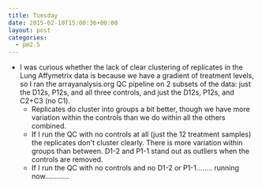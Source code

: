 ```yaml
---
title: Tuesday
date: 2015-02-10T15:00:36+00:00
layout: post
categories:
  - pm2.5
---
```

  * I was curious whether the lack of clear clustering of replicates in the Lung Affymetrix data is because we have a gradient of treatment levels, so I ran the arrayanalysis.org QC pipeline on 2 subsets of the data: just the D12s, P12s, and all three controls, and just the D12s, P12s, and C2+C3 (no C1).
      * Replicates do cluster into groups a bit better, though we have more variation within the controls than we do within all the others combined.
      * If I run the QC with no controls at all (just the 12 treatment samples) the replicates don't cluster clearly. There is more variation within groups than between. D1-2 and P1-1 stand out as outliers when the controls are removed.
      * If I run the QC with no controls and no D1-2 or P1-1........ running now............
